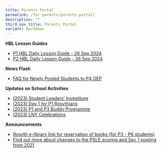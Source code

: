 ```yaml
---
title: Parents Portal
permalink: /for-parents/parents-portal/
description: ""
third_nav_title: Parents Portal
variant: markdown
---
```

**HBL Lesson Guides**

* [P1 HBL Daily Lesson Guide - 26 Sep 2024](/files/HBL%20Lesson%20Guide/P1_Daily_Lesson_Guide_26_Sep_2024.pdf)
* [P2 HBL Daily Lesson Guide - 26 Sep 2024](/files/HBL%20Lesson%20Guide/P2_Daily_Lesson_Guide_26_September.pdf)



**News Flash**

* [FAQ for Newly Posted Students to P4 GEP](/files/PostingFlowchart_FAQ_(for_parents)%20(1).pdf)

<p> </p>

**Updates on School Activities**
* [(2023) Student Leaders' Investiture](/files/investiture.pdf)
* [(2023) Day 1 for P1 Rosythians](/files/Day1P1.pdf)
* [(2023) P1 and P3 Buddy Programme](/files/P1P3Buddy.pdf)
* [(2023) LNY Celebrations](/files/LNYCelebrations.pdf)

<p> </p>

**Announcements**
* [Rosyth e-library link for reservation of books (for P3 - P6 students)](https://schoolibrary.moe.edu.sg/rosyth/cgi-bin/spydus.exe/MSGTRN/WPAC/HOME) 
* [Find out more about changes to the PSLE scoring and Sec 1 posting from 2021](https://www.moe.gov.sg/page%20not%20found?item=%2fmicrosites%2fpsle%2f&amp;user=extranet%5cAnonymous&amp;site=moe-website)



<p> </p>